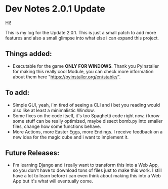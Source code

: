 # Dev Notes 2.0.1 Update

Hi!

This is my log for the Update 2.0.1. This is just a small patch to add more features and also a small glimpse into what else i can expand this project.

## Things added:

- Executable for the game **ONLY FOR WINDOWS**. Thank you PyInstaller for making this really cool Module, you can check more information about them here "https://pyinstaller.org/en/stable/".

## To add:

- Simple GUI, yeah, i'm tired of seeing a CLI and i bet you reading would also like at least a minimalistic Window.
- Some fixes on the code itself, it's too Spaghetti code right now, i know some stuff can be really optimized, maybe dissect bomb.py into smaller files, change how some functions behave.
- More Actions, more Easter Eggs, more Endings. I receive feedback on a new idea for the magic cube and i want to implement it.

## Future Releases:

- I'm learning Django and i really want to transform this into a Web App, so you don't have to download tons of files just to make this work. I still have a lot to learn before i can even think about making this into a Web App but it's what will eventually come.
